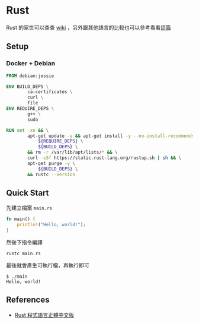 Rust
====

Rust 的家世可以查查 [wiki](https://zh.wikipedia.org/wiki/Rust) ，另外跟其他語言的比較也可以參考看看[這篇](https://buzzorange.com/techorange/2015/11/18/which-can-replace-language-c/)

Setup
-----

### Docker + Debian

```dockerfile
FROM debian:jessie

ENV BUILD_DEPS \
        ca-certificates \
        curl \
        file
ENV REQUIRE_DEPS \
        g++ \
        sudo

RUN set -xe && \
        apt-get update -y && apt-get install -y --no-install-recommends --no-install-suggests \
            ${REQUIRE_DEPS} \
            ${BUILD_DEPS} \
        && rm -r /var/lib/apt/lists/* && \
        curl -sSf https://static.rust-lang.org/rustup.sh | sh && \
        apt-get purge -y \
            ${BUILD_DEPS} \
        && rustc --version
```

Quick Start
-----------

先建立檔案 `main.rs`

```rust
fn main() {
    println!("Hello, world!");
}
```

然後下指令編譯

```
rustc main.rs
```

最後就會產生可執行檔，再執行即可

```
$ ./main
Hello, world!
```

References
----------

* [Rust 程式語言正體中文版](http://askeing.github.io/rust-book/)
